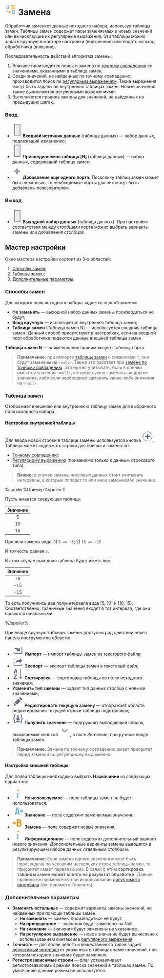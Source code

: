 # ![Замена](../../../images/icons/components/replace-columns_default.svg) Замена

Обработчик заменяет данные исходного набора, используя таблицы замен. Таблицы замен содержат пары заменяемых и новых значений или вычисляющие их регулярные выражения. Эти таблицы можно задать вручную в мастере настройки (внутренние) или подать на вход обработчика (внешние).

Последовательность действий алгоритма замены:

 1. Вначале производится поиск и замена по [точному совпадению](./exact-match.md) со значениями, указанными в таблице замен;
 2. Среди значений, не найденных по точному совпадению, производится поиск по [регулярным выражениям](./regexp-match.md). Такие выражения могут быть заданы во внутренних таблицах замен. Новые значения также вычисляются регулярными выражениями;
 3. Выполняются правила замены для значений, не найденных на предыдущих шагах.

### Вход

* ![Входной источник данных](../../../images/icons/app/node/ports/inputs/table_inactive.svg) **Входной источник данных** (таблица данных) — набор данных, подлежащий изменению;
* ![Набор данных](../../../images/icons/app/node/ports/inputs/table_inactive.svg) **Присоединяемая таблица [N]** (таблица данных) — набор данных, содержащий таблицу замен;
* ![Добавление порта](../../../images/icons/app/node/ports/add/add_inactive_default.svg) **Добавление еще одного порта.** Поскольку таблиц замен может быть несколько, то необходимые порты для них могут быть добавлены пользователем.

### Выход

* ![Выходной набор данных](../../../images/icons/app/node/ports/inputs/table_inactive.svg) **Выходной набор данных** (таблица данных). При настройке соответствия между столбцами порта можно выбрать варианты замены или добавления столбцов.

## Мастер настройки

Окно мастера настройки состоит из 3-х областей:

 1. [Способы замен](#sposoby-zamen);
 2. [Таблица замен](#tablitsa-zamen);
 3. [Дополнительные параметры](#dopolnitelnye-parametry).

### Способы замен

Для каждого поля исходного набора задается способ замены:

* **Не заменять** — выходной набор данных замены производиться не будут;
* **Ввод вручную** — используется внутренняя таблица замен;
* **Таблица замен** (Таблица замен N) — используется внешняя таблица замен. Данный способ присутствует в настройках, если на входной порт обработчика подаются данные внешней таблицы замен.

**Таблица замен N** — наименование принимающего таблицу порта.

>**Примечание:** при импорте [таблицы замен](./import-tz.md) с символами `?`, они будут заменены на `<null>`. Также это работает при [замене по точному совпадению](./exact-match.md). Это нужно учитывать, если в данных имеются значения `<null>`, которые нужно заменить на другие значения, либо если необходимо заменить какие-либо значения на `<null>`.

### Таблица замен

Отображает внешнюю или внутреннюю таблицу замен для выбранного поля исходного набора.

#### Настройка внутренней таблицы

Для ввода новой строки в таблице замены используется кнопка ![Добавление строки](../../../images/icons/toolbar-controls/plus_default.svg). Таблица может содержать строки для поиска и замены по:

* [Точному совпадению](./exact-match.md);
* [Регулярному выражению](./regexp-match.md) (применимо только к данным строкового типа).

>**Важно:** в случае замены числовых данных стоит учитывать интервалы, в которые попадет то или иное заменяемое значение.

%spoiler%Пример%spoiler%

Пусть имеется следующая таблица:

| Значение |
|:--------:|
| 5 |
| 10 |
| 15 |

Правила замены вида: 1) `5 => -5`; 2) `15 => -15`.

И точность равная `5`.

В этом случае выходная таблица будет иметь вид:

| Значение |
|:--------:|
| -5 |
| -15 |
| -15 |

То есть получились два полуинтервала вида [5, 10) и [10, 15).
Соответственно, граничные значения входят в тот интервал, где они являются начальными.

%/spoiler%

При вводе вручную таблицы замены доступны ряд действий через панель инструментов области:

* ![Импорт](../../../images/icons/toolbar-controls/import_default.svg) **Импорт** — импорт таблицы замен из текстового файла;
* ![Экспорт](../../../images/icons/toolbar-controls/export_default.svg) **Экспорт** — экспорт таблицы замен в текстовый файл;
* ![Сортировка](../../../images/icons/toolbar-controls/sort-asc_default.svg) **Сортировка** — сортировка таблицы по полю исходного значения;
* **Изменить тип замены** — задает тип данных столбца с новыми значениями;
* ![Редактировать текущую замену](../../../images/icons/toolbar-controls/edit_default.svg) **Редактировать текущую замену** — отображает область редактирования текущей строки таблицы подстановок;
* ![Получить значения](../../../images/icons/toolbar-controls/load-values_default.svg) **Получить значения** — подгружает выпадающий список, вызываемый кнопкой ![ ](../../../images/icons/toolbar-controls/down_default.svg), в поле *Значение*, при ручном вводе таблицы замен.

> **Примечание:** Замена по точному совпадению имеет приоритет перед заменой по регулярному выражению.

#### Настройка внешней таблицы

Для полей таблицы необходимо выбрать **Назначение** из следующих вариантов:

* ![Не используется](../../../images/icons/usage-types/unspecified_default.svg) **Не используемое** — поле таблицы замен не будет использоваться;
* ![Значение](../../../images/icons/usage-types/source_default.svg) **Значение** — поле содержит заменяемые значения;
* ![Замена](../../../images/icons/usage-types/replace-by_default.svg) **Замена** — поле содержит новые значения;
* ![Информационное](../../../images/icons/usage-types/unspecified_default.svg) **Информационное** — поле содержит дополнительный вариант нового значения. Дополнительные варианты замены выводятся в результирующем наборе данных отдельным столбцом.

>**Примечание:** Если замена одного значения может быть произведена по условиям нескольких строк таблицы замен, то приоритет имеет первая из них. В связи с этим **сортировка таблицы замен может влиять на результат обработки**. Данное правило не применяется при использовании [допустимого интервала](./exact-match.md#primenenie-dopustimogo-intervala) (см. параметр *Точность*).

### Дополнительные параметры

* **Заменять остальные** — содержит варианты замены значений, не найденных при помощи таблицы замен.
  * **Не заменять** — замены производиться не будут.
  * **На пропущенное** — значения будут заменены на Null.
  * **На значение** — значения будут заменены на указанное.
  * **На регулярное выражение** — новое значение будет вычислено с использованием синтаксиса [регулярного выражения](./regexp-match.md).
* **Точность** — для полей целого и вещественного типов задает [допустимый интервал](./exact-match.md#primenenie-dopustimogo-intervala) от указанных в таблицах замен значений, при котором исходное значение будет заменено.
* **Регистрозависимые строки** — флаг устанавливает регистрозависимый режим поиска значений в таблицах замен. По умолчанию данный режим не используется.
